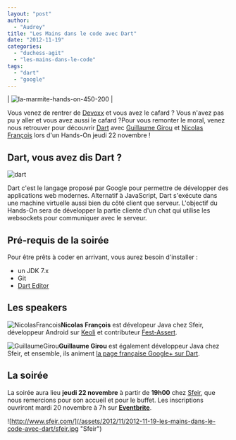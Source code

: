 ```yaml
---
layout: "post"
author: 
  - "Audrey"
title: "Les Mains dans le code avec Dart"
date: "2012-11-19"
categories: 
  - "duchess-agit"
  - "les-mains-dans-le-code"
tags: 
  - "dart"
  - "google"
---
```


| ![](/assets/2012/11/2012-11-19-les-mains-dans-le-code-avec-dart/la-marmite-hands-on-450-200.png "la-marmite-hands-on-450-200") |

Vous venez de rentrer de [Devoxx](http://www.devoxx.com/display/DV12/Home "Devoxx") et vous avez le cafard ? Vous n'avez pas pu y aller et vous avez aussi le cafard ?Pour vous remonter le moral, venez nous retrouver pour découvrir [Dart](http://www.dartlang.org/ "Dart") avec [Guillaume Girou](https://twitter.com/GirouGuillaume "@GirouGuillaume") et [Nicolas François](https://twitter.com/nicofrancois "@NicoFrancois") lors d'un Hands-On jeudi 22 novembre !

## Dart, vous avez dis Dart ?

![dart](/assets/2012/11/2012-11-19-les-mains-dans-le-code-avec-dart/dart-150x150.png "Dart")

Dart c'est le langage proposé par Google pour permettre de développer des applications web modernes. Alternatif à JavaScript, Dart s'exécute dans une machine virtuelle aussi bien du côté client que serveur. L'objectif du Hands-On sera de développer la partie cliente d'un chat qui utilise les websockets pour communiquer avec le serveur.

## Pré-requis de la soirée

Pour être prêts à coder en arrivant, vous aurez besoin d'installer :

- un JDK 7.x
- Git
- [Dart Editor](http://www.dartlang.org/docs/editor/ "DartLang / Editor")

## Les speakers

![](/assets/2012/11/2012-11-19-les-mains-dans-le-code-avec-dart/NicolasFrancois-133x150.jpg "NicolasFrancois")**Nicolas François** est dévelopeur Java chez Sfeir, développeur Android sur [Keoli](https://play.google.com/store/apps/details?id=com.keoli.android.tvShows&hl=fr "keoli tv") et contributeur [Fest-Assert](http://code.google.com/p/fest/ "Fest-Assert").

![](/assets/2012/11/2012-11-19-les-mains-dans-le-code-avec-dart/GuillaumeGirou-133x150.jpg "GuillaumeGirou")**Guillaume Girou** est également développeur Java chez Sfeir, et ensemble, ils animent [la page française Google+ sur Dart](https://plus.google.com/u/0/115816334172157652403/posts "gplus.to/dartlangfr").

## La soirée

La soirée aura lieu **jeudi 22 novembre** à partir de **19h00** chez [Sfeir](http://www.sfeir.com/), que nous remercions pour son accueil et pour le buffet. Les inscriptions ouvriront mardi 20 novembre à 7h sur **[Eventbrite](http://lamarmite-dart.eventbrite.com)**.

![http://www.sfeir.com/](/assets/2012/11/2012-11-19-les-mains-dans-le-code-avec-dart/sfeir.jpg "Sfeir")
